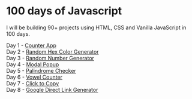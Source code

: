 # 100 days of Javascript 
I will be building 90+ projects using HTML, CSS and Vanilla JavaScript in 100 days.

Day 1 - [Counter App](https://100days-counter-app.netlify.app)\
Day 2 - [Random Hex Color Generator](https://100days-random-hex.netlify.app)\
Day 3 - [Random Number Generator](https://100days-random-number.netlify.app)\
Day 4 - [Modal Popup](https://100days-modal-popup.netlify.app)\
Day 5 - [Palindrome Checker](https://100days-palindrome-checker.netlify.app)\
Day 6 - [Vowel Counter](https://100days-vowel-counter.netlify.app)\
Day 7 - [Click to Copy](https://100days-click-copy.netlify.app)\
Day 8 - [Google Direct Link Generator](https://100days-google-link-generator.netlify.app)

